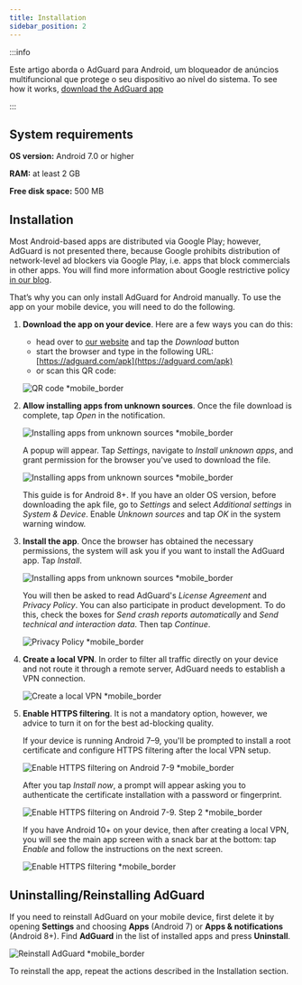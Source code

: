 ```yaml
---
title: Installation
sidebar_position: 2
---
```


:::info

Este artigo aborda o AdGuard para Android, um bloqueador de anúncios multifuncional que protege o seu dispositivo ao nível do sistema. To see how it works, [download the AdGuard app](https://agrd.io/download-kb-adblock)

:::

## System  requirements

**OS version:** Android 7.0 or higher

**RAM:** at least 2 GB

**Free disk space:** 500 MB

## Installation

Most Android-based apps are distributed via Google Play; however, AdGuard is not presented there, because Google prohibits distribution of network-level ad blockers via Google Play, i.e. apps that block commercials in other apps. You will find more information about Google restrictive policy [in our blog](https://adguard.com/en/blog/adguard-google-play-removal.html).

That’s why you can only install AdGuard for Android manually. To use the app on your mobile device, you will need to do the following.

1. **Download the app on your device**. Here are a few ways you can do this:

    - head over to [our website](https://adguard.com/adguard-android/overview.html) and tap the *Download* button
    - start the browser and type in the following URL: [https://adguard.com/apk](https://adguard.com/apk)
    - or scan this QR code:

    ![QR code *mobile_border](https://cdn.adtidy.org/content/kb/ad_blocker/android/installation/qr/inst-qr-en.png)

1. **Allow installing apps from unknown sources**. Once the file download is complete, tap *Open* in the notification.

    ![Installing apps from unknown sources *mobile_border](https://cdn.adtidy.org/content/kb/ad_blocker/android/installation/inst_1.png)

    A popup will appear. Tap *Settings*, navigate to *Install unknown apps*, and grant permission for the browser you've used to download the file.

    ![Installing apps from unknown sources *mobile_border](https://cdn.adtidy.org/content/kb/ad_blocker/android/installation/inst_3.png)

    This guide is for Android 8+. If you have an older OS version, before downloading the apk file, go to *Settings* and select *Additional settings* in *System & Device*. Enable *Unknown sources* and tap *OK* in the system warning window.

1. **Install the app**. Once the browser has obtained the necessary permissions, the system will ask you if you want to install the AdGuard app. Tap *Install*.

    ![Installing apps from unknown sources *mobile_border](https://cdn.adtidy.org/content/kb/ad_blocker/android/installation/inst_4.png)

    You will then be asked to read AdGuard's *License Agreement* and *Privacy Policy*. You can also participate in product development. To do this, check the boxes for *Send crash reports automatically* and *Send technical and interaction data*. Then tap *Continue*.

    ![Privacy Policy *mobile_border](https://cdn.adtidy.org/content/kb/ad_blocker/android/installation/fl_3.png)

1. **Create a local VPN**. In order to filter all traffic directly on your device and not route it through a remote server, AdGuard needs to establish a VPN connection.

    ![Create a local VPN *mobile_border](https://cdn.adtidy.org/content/kb/ad_blocker/android/installation/fl_2.png)

1. **Enable HTTPS filtering**. It is not a mandatory option, however, we advice to turn it on for the best ad-blocking quality.

    If your device is running Android 7–9, you'll be prompted to install a root certificate and configure HTTPS filtering after the local VPN setup.

    ![Enable HTTPS filtering on Android 7-9 *mobile_border](https://cdn.adtidy.org/content/kb/ad_blocker/android/installation/cert_1.jpg)

    After you tap *Install now*, a prompt will appear asking you to authenticate the certificate installation with a password or fingerprint.

    ![Enable HTTPS filtering on Android 7-9. Step 2 *mobile_border](https://cdn.adtidy.org/content/kb/ad_blocker/android/installation/cert_2.jpg)

    If you have Android 10+ on your device, then after creating a local VPN, you will see the main app screen with a snack bar at the bottom: tap *Enable* and follow the instructions on the next screen.

    ![Enable HTTPS filtering *mobile_border](https://cdn.adtidy.org/content/kb/ad_blocker/android/installation/fl_5.png)

## Uninstalling/Reinstalling AdGuard

If you need to reinstall AdGuard on your mobile device, first delete it by opening **Settings** and choosing **Apps** (Android 7) or **Apps & notifications** (Android 8+). Find **AdGuard** in the list of installed apps and press **Uninstall**.

![Reinstall AdGuard *mobile_border](https://cdn.adtidy.org/content/kb/ad_blocker/android/installation/inst_4.png)

To reinstall the app, repeat the actions described in the Installation section.
